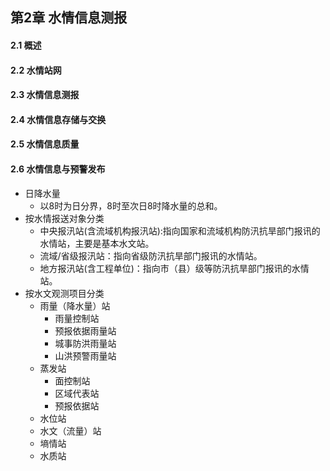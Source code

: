 ## 第2章 水情信息测报
#### 2.1 概述
#### 2.2 水情站网
#### 2.3 水情信息测报
#### 2.4 水情信息存储与交换
#### 2.5 水情信息质量
#### 2.6 水情信息与预警发布
- 日降水量
	- 以8时为日分界，8时至次日8时降水量的总和。
- 按水情报送对象分类
	- 中央报汛站(含流域机构报汛站):指向国家和流域机构防汛抗旱部门报讯的水情站，主要是基本水文站。
	- 流域/省级报汛站：指向省级防汛抗旱部门报讯的水情站。
	- 地方报汛站(含工程单位)：指向市（县）级等防汛抗旱部门报讯的水情站。
- 按水文观测项目分类
	- 雨量（降水量）站
		- 雨量控制站
		- 预报依据雨量站
		- 城事防洪雨量站
		- 山洪预警雨量站
	- 蒸发站
		- 面控制站
		- 区域代表站
		- 预报依据站
	- 水位站
	- 水文（流量）站
	- 墒情站
	- 水质站